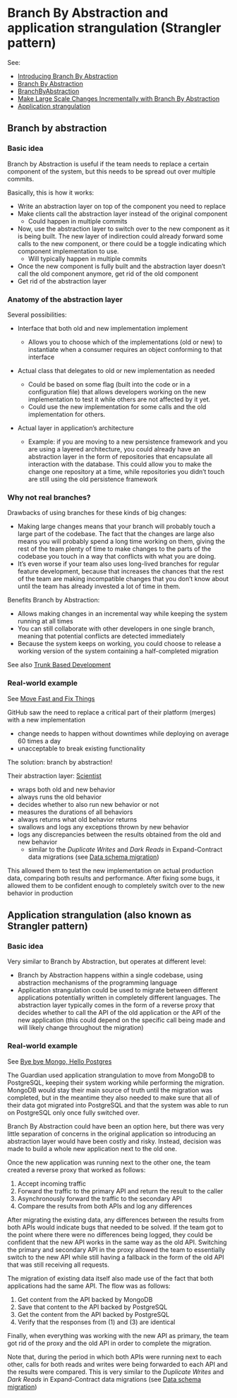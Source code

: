 # Branch By Abstraction and application strangulation (Strangler pattern)

See:

- [Introducing Branch By Abstraction](https://paulhammant.com/blog/branch_by_abstraction.html)
- [Branch By Abstraction](https://trunkbaseddevelopment.com/branch-by-abstraction/)
- [BranchByAbstraction](https://martinfowler.com/bliki/BranchByAbstraction.html)
- [Make Large Scale Changes Incrementally with Branch By Abstraction](https://continuousdelivery.com/2011/05/make-large-scale-changes-incrementally-with-branch-by-abstraction/)
- [Application strangulation](https://trunkbaseddevelopment.com/strangulation/)

## Branch by abstraction

### Basic idea

Branch by Abstraction is useful if the team needs to replace a certain component of the system, but this needs to be spread out over multiple commits.

Basically, this is how it works:

- Write an abstraction layer on top of the component you need to replace
- Make clients call the abstraction layer instead of the original component
  - Could happen in multiple commits
- Now, use the abstraction layer to switch over to the new component as it is being built. The new layer of indirection could already forward some calls to the new component, or there could be a toggle indicating which component implementation to use.
  - Will typically happen in multiple commits
- Once the new component is fully built and the abstraction layer doesn’t call the old component anymore, get rid of the old component
- Get rid of the abstraction layer

### Anatomy of the abstraction layer

Several possibilities:

- Interface that both old and new implementation implement

  - Allows you to choose which of the implementations (old or new) to instantiate when a consumer requires an object conforming to that interface

- Actual class that delegates to old or new implementation as needed

  - Could be based on some flag (built into the code or in a configuration file) that allows developers working on the new implementation to test it while others are not affected by it yet.
  -  Could use the new implementation for some calls and the old implementation for others.

- Actual layer in application’s architecture

  - Example: if you are moving to a new persistence framework and you are using a layered architecture, you could already have an abstraction layer in the form of repositories that encapsulate all interaction with the database. This could allow you to make the change one repository at a time, while repositories you didn’t touch are still using the old persistence framework

### Why not real branches?

Drawbacks of using branches for these kinds of big changes:

- Making large changes means that your branch will probably touch a large part of the codebase. The fact that the changes are large also means you will probably spend a long time working on them, giving the rest of the team plenty of time to make changes to the parts of the codebase you touch in a way that conflicts with what you are doing.
- It’s even worse if your team also uses long-lived branches for regular feature development, because that increases the chances that the rest of the team are making incompatible changes that you don’t know about until the team has already invested a lot of time in them.

Benefits Branch by Abstraction:

- Allows making changes in an incremental way while keeping the system running at all times
- You can still collaborate with other developers in one single branch, meaning that potential conflicts are  detected immediately
- Because the system keeps on working, you could choose to release a working version of the system containing a half-completed migration

See also [Trunk Based Development](./Trunk-Based-Development.md)

### Real-world example

See [Move Fast and Fix Things](https://github.blog/2015-12-15-move-fast/)

GitHub saw the need to replace a critical part of their platform (merges) with a new implementation

- change needs to happen without downtimes while deploying on average 60 times a day
- unacceptable to break existing functionality

The solution: branch by abstraction!

Their abstraction layer: [Scientist](https://github.com/github/scientist)

- wraps both old and new behavior
- always runs the old behavior
- decides whether to also run new behavior or not
- measures the durations of all behaviors
- always returns what old behavior returns
- swallows and logs any exceptions thrown by new behavior
- logs any discrepancies between the results obtained from the old and new behavior
  - similar to the *Duplicate Writes* and *Dark Reads* in Expand-Contract data migrations (see [Data schema migration](../data/Data-schema-migration.md))

This allowed them to test the new implementation on actual production data, comparing both results and performance. After fixing some bugs, it allowed them to be confident enough to completely switch over to the new behavior in production

## Application strangulation (also known as Strangler pattern)

### Basic idea

Very similar to Branch by Abstraction, but operates at different level:

- Branch by Abstraction happens within a single codebase, using abstraction mechanisms of the programming language
- Application strangulation could be used to migrate between different applications potentially written in completely different languages. The abstraction layer typically comes in the form of a reverse proxy that decides whether to call the API of the old application or the API of the new application (this could depend on the specific call being made and will likely change throughout the migration)

### Real-world example

See [Bye bye Mongo, Hello Postgres](https://www.theguardian.com/info/2018/nov/30/bye-bye-mongo-hello-postgres)

The Guardian used application strangulation to move from MongoDB to PostgreSQL, keeping their system working while performing the migration. MongoDB would stay their main source of truth until the migration was completed, but in the meantime they also needed to make sure that all of their data got migrated into PostgreSQL and that the system was able to run on PostgreSQL only once fully switched over.

Branch By Abstraction could have been an option here, but there was very little separation of concerns in the original application so introducing an abstraction layer would have been costly and risky. Instead, decision was made to build a whole new application next to the old one.

Once the new application was running next to the other one, the team created a reverse proxy that worked as follows:

1. Accept incoming traffic
2. Forward the traffic to the primary API and return the result to the caller
3. Asynchronously forward the traffic to the secondary API
4. Compare the results from both APIs and log any differences

After migrating the existing data, any differences between the results from both APIs would indicate bugs that needed to be solved. If the team got to the point where there were no differences being logged, they could be confident that the new API works in the same way as the old API. Switching the primary and secondary API in the proxy allowed the team to essentially switch to the new API while still having a fallback in the form of the old API that was still receiving all requests.

The migration of existing data itself also made use of the fact that both applications had the same API. The flow was as follows:

1. Get content from the API backed by MongoDB
2. Save that content to the API backed by PostgreSQL
3. Get the content from the API backed by PostgreSQL
4. Verify that the responses from (1) and (3) are identical

Finally, when everything was working with the new API as primary, the team got rid of the proxy and the old API in order to complete the migration.

Note that, during the period in which both APIs were running next to each other, calls for both reads and writes were being forwarded to each API and the results were compared. This is very similar to the *Duplicate Writes* and *Dark Reads* in Expand-Contract data migrations (see [Data schema migration](../data/Data-schema-migration.md))